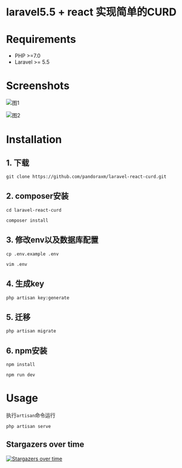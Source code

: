 # laravel5.5 + react 实现简单的CURD

# Requirements
* PHP >=7.0
* Laravel >= 5.5

# Screenshots
![图1](https://github.com/pandoraxm/laravel-react-curd/blob/master/Screenshots.gif)

![图2](https://github.com/pandoraxm/laravel-react-curd/blob/master/Screenshots2.gif)

# Installation

## 1. 下载
```
git clone https://github.com/pandoraxm/laravel-react-curd.git
```


## 2. composer安装

```
cd laravel-react-curd

composer install
```

## 3. 修改env以及数据库配置

```
cp .env.example .env

vim .env
```

## 4. 生成key

```
php artisan key:generate

```

## 5. 迁移

```
php artisan migrate
```



## 6. npm安装

```
npm install

npm run dev
```


# Usage
执行`artisan`命令运行

```
php artisan serve
```

## Stargazers over time

[![Stargazers over time](https://starchart.cc/pandoraxm/laravel-react-curd.svg)](https://starchart.cc/pandoraxm/laravel-react-curd)
